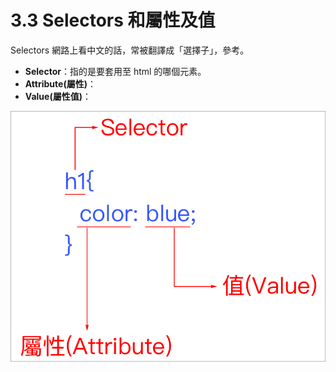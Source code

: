 # 3.3 Selectors 和屬性及值

Selectors 網路上看中文的話，常被翻譯成「選擇子」，參考。

* **Selector**：指的是要套用至 html 的哪個元素。
* **Attribute\(屬性\)**：
* **Value\(屬性值\)**：

![](/assets/selectors和屬性及值.png)

